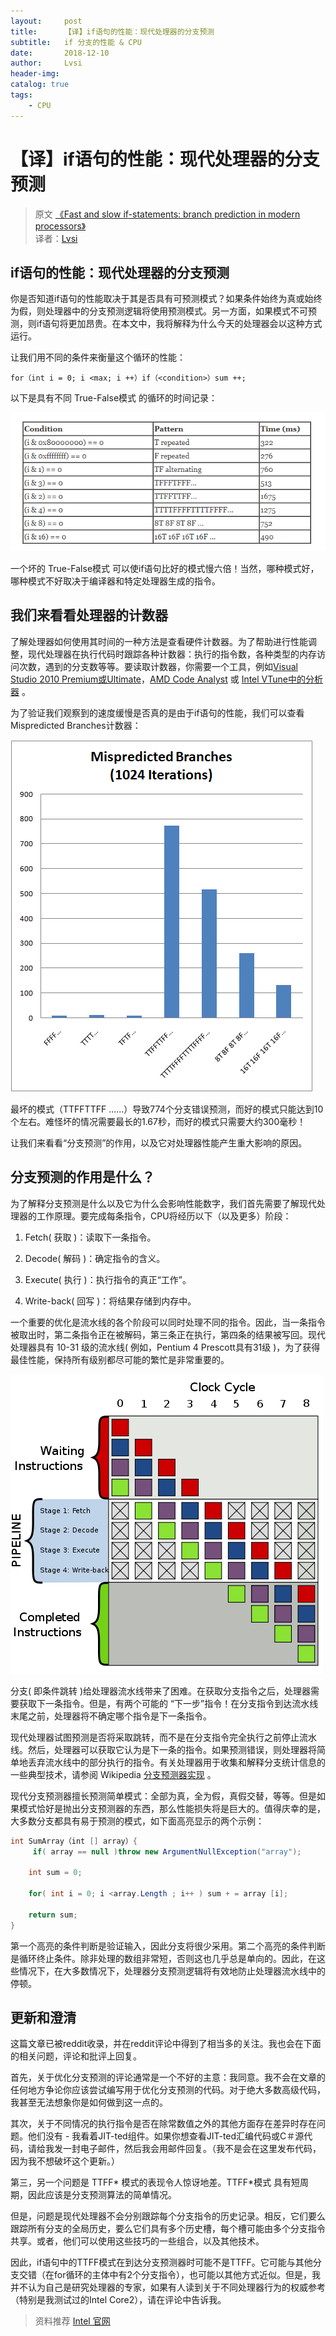 ```yaml
---
layout:     post
title:      【译】if语句的性能：现代处理器的分支预测
subtitle:   if 分支的性能 & CPU
date:       2018-12-10
author:     Lvsi
header-img: 
catalog: true
tags:
    - CPU
---
```


# 【译】if语句的性能：现代处理器的分支预测

> 原文 [《Fast and slow if-statements: branch prediction in modern processors》](http://igoro.com/archive/fast-and-slow-if-statements-branch-prediction-in-modern-processors/)<br/>
> 译者：[Lvsi](https://github.com/Lvsi-China)

## if语句的性能：现代处理器的分支预测

你是否知道if语句的性能取决于其是否具有可预测模式？如果条件始终为真或始终为假，则处理器中的分支预测逻辑将使用预测模式。另一方面，如果模式不可预测，则if语句将更加昂贵。在本文中，我将解释为什么今天的处理器会以这种方式运行。

让我们用不同的条件来衡量这个循环的性能：

```
for（int i = 0; i <max; i ++）if（<condition>）sum ++;
```

以下是具有不同 True-False模式 的循环的时间记录：

<img src="./images/1.png" >

一个坏的 True-False模式 可以使if语句比好的模式慢六倍！当然，哪种模式好，哪种模式不好取决于编译器和特定处理器生成的指令。

## 我们来看看处理器的计数器

了解处理器如何使用其时间的一种方法是查看硬件计数器。为了帮助进行性能调整，现代处理器在执行代码时跟踪各种计数器：执行的指令数，各种类型的内存访问次数，遇到的分支数等等。要读取计数器，你需要一个工具，例如[Visual Studio 2010 Premium或Ultimate](https://docs.microsoft.com/zh-cn/visualstudio/profiling/cpu-and-windows-counters?view=vs-2015)，[AMD Code Analyst](http://developer.amd.com/cpu/CodeAnalyst/codeanalystwindows/Pages/default.aspx) 或 [Intel VTune中的分析器](https://software.intel.com/en-us/vtune) 。

为了验证我们观察到的速度缓慢是否真的是由于if语句的性能，我们可以查看 Mispredicted Branches计数器：

<img src="./images/2.png" >

最坏的模式（TTFFTTFF ......）导致774个分支错误预测，而好的模式只能达到10个左右。难怪坏的情况需要最长的1.67秒，而好的模式只需要大约300毫秒！

让我们来看看“分支预测”的作用，以及它对处理器性能产生重大影响的原因。

## 分支预测的作用是什么？

为了解释分支预测是什么以及它为什么会影响性能数字，我们首先需要了解现代处理器的工作原理。要完成每条指令，CPU将经历以下（以及更多）阶段：

1. Fetch( 获取 )：读取下一条指令。

2. Decode( 解码 )：确定指令的含义。

3. Execute( 执行 )：执行指令的真正“工作”。

4. Write-back( 回写 )：将结果存储到内存中。

一个重要的优化是流水线的各个阶段可以同时处理不同的指令。因此，当一条指令被取出时，第二条指令正在被解码，第三条正在执行，第四条的结果被写回。现代处理器具有 10-31 级的流水线( 例如，Pentium 4 Prescott具有31级 )，为了获得最佳性能，保持所有级别都尽可能的繁忙是非常重要的。

<img src="./images/3.png" >

分支( 即条件跳转 )给处理器流水线带来了困难。在获取分支指令之后，处理器需要获取下一条指令。但是，有两个可能的 “下一步”指令！在分支指令到达流水线末尾之前，处理器将不确定哪个指令是下一条指令。

现代处理器试图预测是否将采取跳转，而不是在分支指令完全执行之前停止流水线。然后，处理器可以获取它认为是下一条的指令。如果预测错误，则处理器将简单地丢弃流水线中的部分执行的指令。有关处理器用于收集和解释分支统计信息的一些典型技术，请参阅 Wikipedia [分支预测器实现](https://en.wikipedia.org/wiki/Branch_predictor#Implementation) 。

现代分支预测器擅长预测简单模式：全部为真，全为假，真假交替，等等。但是如果模式恰好是抛出分支预测器的东西，那么性能损失将是巨大的。值得庆幸的是，大多数分支都具有易于预测的模式，如下面高亮显示的两个示例：

```java
int SumArray（int [] array）{
     if( array == null )throw new ArgumentNullException("array");

    int sum = 0;
    
    for( int i = 0; i <array.Length ; i++ ) sum + = array [i];
    
    return sum;
}
```

第一个高亮的条件判断是验证输入，因此分支将很少采用。第二个高亮的条件判断是循环终止条件。除非处理的数组非常短，否则这也几乎总是单向的。因此，在这些情况下，在大多数情况下，处理器分支预测逻辑将有效地防止处理器流水线中的停顿。

## 更新和澄清

这篇文章已被reddit收录，并在reddit评论中得到了相当多的关注。我也会在下面的相关问题，评论和批评上回复。

首先，关于优化分支预测的评论通常是一个不好的主意：我同意。我不会在文章的任何地方争论你应该尝试编写用于优化分支预测的代码。对于绝大多数高级代码，我甚至无法想象你是如何做到这一点的。

其次，关于不同情况的执行指令是否在除常数值之外的其他方面存在差异时存在问题。他们没有 - 我看着JIT-ted组件。如果你想查看JIT-ted汇编代码或C＃源代码，请给我发一封电子邮件，然后我会用邮件回复。（我不是会在这里发布代码，因为我不想破坏这个更新。）

第三，另一个问题是 TTFF* 模式的表现令人惊讶地差。TTFF*模式 具有短周期，因此应该是分支预测算法的简单情况。

但是，问题是现代处理器不会分别跟踪每个分支指令的历史记录。相反，它们要么跟踪所有分支的全局历史，要么它们具有多个历史槽，每个槽可能由多个分支指令共享。或者，他们可以使用这些技巧的一些组合，以及其他技术。

因此，if语句中的TTFF模式在到达分支预测器时可能不是TTFF。它可能与其他分支交错（在for循环的主体中有2个分支指令），也可能以其他方式近似。但是，我并不认为自己是研究处理器的专家，如果有人读到关于不同处理器行为的权威参考（特别是我测试过的Intel Core2），请在评论中告诉我。

> 资料推荐 [Intel 官网](https://www.intel.com/content/www/us/en/homepage.html)

